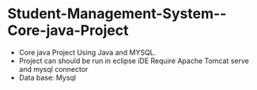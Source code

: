 # Student-Management-System--Core-java-Project

- Core java Project Using Java and  MYSQL. 
- Project can should be run in eclipse iDE Require Apache Tomcat serve and mysql connector 
- Data base: Mysql
